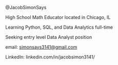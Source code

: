 @JacobSimonSays

High School Math Educator located in Chicago, IL

Learning Python, SQL, and Data Analytics full-time

Seeking entry level Data Analyst position

email: simonsays3141@gmail.com

LinkedIn: linkedin.com/in/jacobsimon3141/
